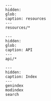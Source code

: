 <!-- markdownlint-disable MD041-->
```{toctree}
---
hidden:
glob:
caption: resources
---
resources/*
```


```{toctree}
---
hidden:
glob:
caption: API
---
api/*
```

```{toctree}
---
hidden:
caption: Index
---
genindex
modindex
search
```

```{include} ../README.md
```
